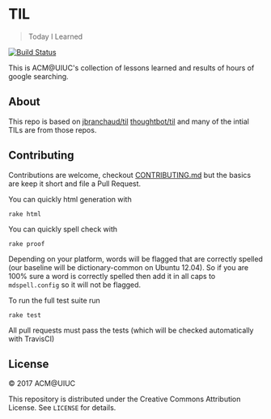 # TIL

> Today I Learned

[![Build Status](https://travis-ci.org/acm-uiuc/til.svg?branch=master)](https://travis-ci.org/acm-uiuc/til)

This is ACM@UIUC's collection of lessons learned and results of hours of google searching. 


## About
This repo is based on 
[jbranchaud/til](https://github.com/jbranchaud/til)
[thoughtbot/til](https://github.com/thoughtbot/til)
and many of the intial TILs are from those repos. 

## Contributing
Contributions are welcome, checkout [CONTRIBUTING.md](CONTRIBUTING.md) but the basics are keep it short and file a Pull Request.

You can quickly html generation with 
```
rake html
```

You can quickly spell check with 
```
rake proof
```
Depending on your platform, words will be flagged that are correctly spelled (our baseline will be dictionary-common on Ubuntu 12.04).
So if you are 100% sure a word is correctly spelled then add it in all caps to ```mdspell.config``` so it will not be flagged.

To run the full test suite run 
```
rake test
```

All pull requests must pass the tests (which will be checked automatically with TravisCI)


## License

&copy; 2017 ACM@UIUC

This repository is distributed under the Creative Commons Attribution License. See `LICENSE` for
details.
